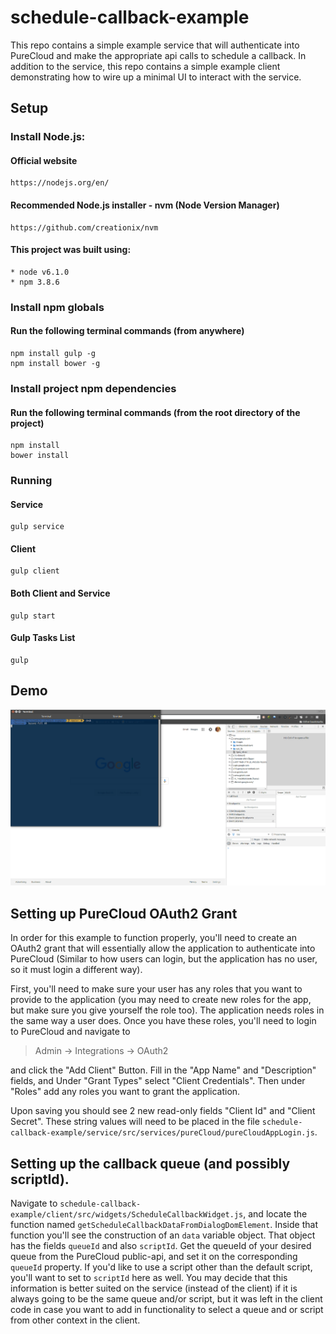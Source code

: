 # schedule-callback-example
This repo contains a simple example service that will authenticate into PureCloud and make the appropriate api calls to schedule a callback. In addition to the service, this repo contains a simple example client demonstrating how to wire up a minimal UI to interact with the service.

## Setup

### Install Node.js:
#### Official website
    https://nodejs.org/en/
#### Recommended Node.js installer - nvm (Node Version Manager)
    https://github.com/creationix/nvm
#### This project was built using:
    * node v6.1.0
    * npm 3.8.6

### Install npm globals
#### Run the following terminal commands (from anywhere)
```shell
npm install gulp -g
npm install bower -g
```

### Install project npm dependencies
#### Run the following terminal commands (from the root directory of the project)
```shell
npm install
bower install
```

### Running
#### Service
```shell
gulp service
```

#### Client
```shell
gulp client
```

#### Both Client and Service
```shell
gulp start
```

#### Gulp Tasks List
```shell
gulp
```

## Demo

![alt text](https://raw.githubusercontent.com/MyPureCloud/schedule-callback-example/master/demo.gif "Schedule Callback Example - Demo")


## Setting up PureCloud OAuth2 Grant

In order for this example to function properly, you'll need to create an OAuth2 grant that will essentially allow the application to authenticate into PureCloud (Similar to how users can login, but the application has no user, so it must login a different way).

First, you'll need to make sure your user has any roles that you want to provide to the application (you may need to create new roles for the app, but make sure you give yourself the role too).  The application needs roles in the same way a user does.  Once you have these roles, you'll need to login to PureCloud and navigate to

> Admin -> Integrations -> OAuth2

and click the "Add Client" Button.  Fill in the "App Name" and "Description" fields, and Under "Grant Types" select "Client Credentials".  Then under "Roles" add any roles you want to grant the application.  

Upon saving you should see 2 new read-only fields "Client Id" and "Client Secret".  These string values will need to be placed in the file `schedule-callback-example/service/src/services/pureCloud/pureCloudAppLogin.js`.


## Setting up the callback queue (and possibly scriptId).

Navigate to `schedule-callback-example/client/src/widgets/ScheduleCallbackWidget.js`, and locate the function named `getScheduleCallbackDataFromDialogDomElement`.  Inside that function you'll see the construction of an `data` variable object.  That object has the fields `queueId` and also `scriptId`.  Get the queueId of your desired queue from the PureCloud public-api, and set it on the corresponding `queueId` property.  If you'd like to use a script other than the default script, you'll want to set to `scriptId` here as well. You may decide that this information is better suited on the service (instead of the client) if it is always going to be the same queue and/or script, but it was left in the client code in case you want to add in functionality to select a queue and or script from other context in the client.
